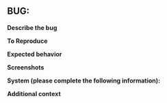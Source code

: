 ## BUG: 

**Describe the bug**
<!-- A clear and concise description of what the bug is. -->

**To Reproduce**
<!-- 
Steps to reproduce the behavior:
1. Go to '...'
2. Click on '....'
3. Scroll down to '....'
4. See error
-->

**Expected behavior**
<!-- A clear and concise description of what you expected to happen. -->

**Screenshots**
<!-- If applicable, add screenshots to help explain your problem. -->

**System (please complete the following information):**
 <!-- 
 - OS: [e.g. OSX]
 - Version of coPylot [e.g. 22]
-->

**Additional context**
<!-- Add any other context about the problem here. -->

